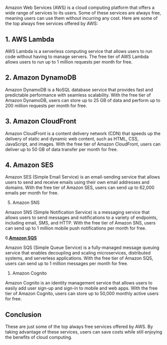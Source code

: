 #

Amazon Web Services (AWS) is a cloud computing platform that offers a wide range of services to its users. Some of these services are always free, meaning users can use them without incurring any cost. Here are some of the top always free services offered by AWS:

##

## 1. AWS Lambda

AWS Lambda is a serverless computing service that allows users to run code without having to manage servers. The free tier of AWS Lambda allows users to run up to 1 million requests per month for free.

## 2. Amazon DynamoDB

Amazon DynamoDB is a NoSQL database service that provides fast and predictable performance with seamless scalability. With the free tier of Amazon DynamoDB, users can store up to 25 GB of data and perform up to 200 million requests per month for free.

## 3. Amazon CloudFront

Amazon CloudFront is a content delivery network (CDN) that speeds up the delivery of static and dynamic web content, such as HTML, CSS, JavaScript, and images. With the free tier of Amazon CloudFront, users can deliver up to 50 GB of data transfer per month for free.

## 4. Amazon SES

Amazon SES (Simple Email Service) is an email-sending service that allows users to send and receive emails using their own email addresses and domains. With the free tier of Amazon SES, users can send up to 62,000 emails per month for free.

5. Amazon SNS

Amazon SNS (Simple Notification Service) is a messaging service that allows users to send messages and notifications to a variety of endpoints, including email, SMS, and HTTP. With the free tier of Amazon SNS, users can send up to 1 million mobile push notifications per month for free.

6.**[Amazon SQS](https://aws.amazon.com/sqs/?did=ft_card&trk=ft_card)**

Amazon SQS (Simple Queue Service) is a fully-managed message queuing service that enables decoupling and scaling microservices, distributed systems, and serverless applications. With the free tier of Amazon SQS, users can send up to 1 million messages per month for free.

1. Amazon Cognito

Amazon Cognito is an identity management service that allows users to easily add user sign-up and sign-in to mobile and web apps. With the free tier of Amazon Cognito, users can store up to 50,000 monthly active users for free.

## Conclusion

These are just some of the top always free services offered by AWS. By taking advantage of these services, users can save costs while still enjoying the benefits of cloud computing.
